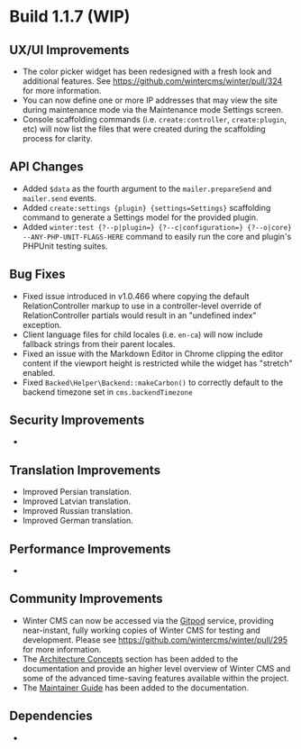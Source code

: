 # Build 1.1.7 (WIP)

## UX/UI Improvements
- The color picker widget has been redesigned with a fresh look and additional features. See https://github.com/wintercms/winter/pull/324 for more information.
- You can now define one or more IP addresses that may view the site during maintenance mode via the Maintenance mode Settings screen.
- Console scaffolding commands (i.e. `create:controller`, `create:plugin`, etc) will now list the files that were created during the scaffolding process for clarity.

## API Changes
- Added `$data` as the fourth argument to the `mailer.prepareSend` and `mailer.send` events.
- Added `create:settings {plugin} {settings=Settings}` scaffolding command to generate a Settings model for the provided plugin.
- Added `winter:test {?--p|plugin=} {?--c|configuration=} {?--o|core} --ANY-PHP-UNIT-FLAGS-HERE` command to easily run the core and plugin's PHPUnit testing suites.

## Bug Fixes
- Fixed issue introduced in v1.0.466 where copying the default RelationController markup to use in a controller-level override of RelationController partials would result in an "undefined index" exception.
- Client language files for child locales (i.e. `en-ca`) will now include fallback strings from their parent locales.
- Fixed an issue with the Markdown Editor in Chrome clipping the editor content if the viewport height is restricted while the widget has "stretch" enabled.
- Fixed `Backed\Helper\Backend::makeCarbon()` to correctly default to the backend timezone set in `cms.backendTimezone`

## Security Improvements
-

## Translation Improvements
- Improved Persian translation.
- Improved Latvian translation.
- Improved Russian translation.
- Improved German translation.

## Performance Improvements
-

## Community Improvements
- Winter CMS can now be accessed via the [Gitpod](https://gitpod.io) service, providing near-instant, fully working copies of Winter CMS for testing and development. Please see https://github.com/wintercms/winter/pull/295 for more information.
- The [Architecture Concepts](https://wintercms.com/docs/architecture/introduction) section has been added to the documentation and provide an higher level overview of Winter CMS and some of the advanced time-saving features available within the project.
- The [Maintainer Guide](https://wintercms.com/docs/architecture/maintainer-guide) has been added to the documentation.

## Dependencies
-
